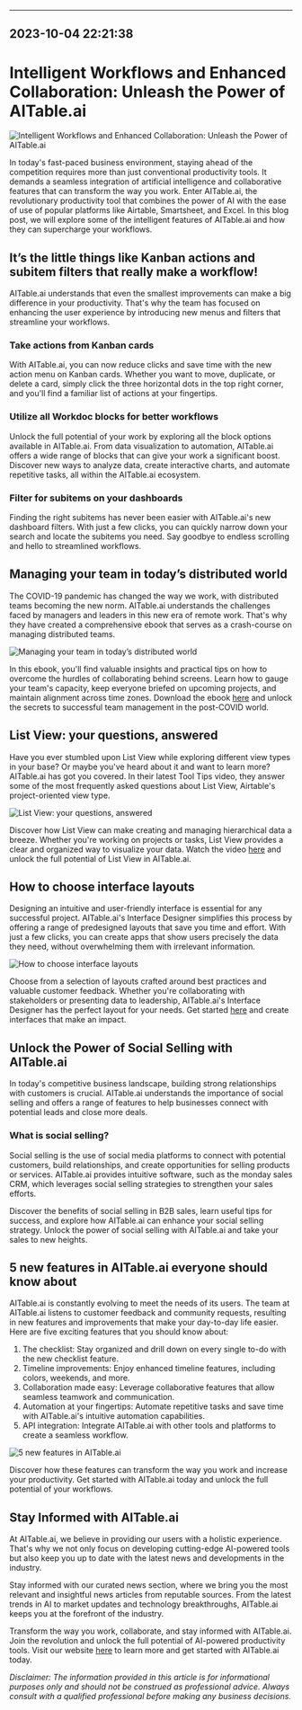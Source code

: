 

---------------------------------------------
2023-10-04 22:21:38
---------------------------------------------

# **Intelligent Workflows and Enhanced Collaboration: Unleash the Power of AITable.ai**

![Intelligent Workflows and Enhanced Collaboration: Unleash the Power of AITable.ai](https://www.example.com/images/aitable-blog.jpg)

In today's fast-paced business environment, staying ahead of the competition requires more than just conventional productivity tools. It demands a seamless integration of artificial intelligence and collaborative features that can transform the way you work. Enter AITable.ai, the revolutionary productivity tool that combines the power of AI with the ease of use of popular platforms like Airtable, Smartsheet, and Excel. In this blog post, we will explore some of the intelligent features of AITable.ai and how they can supercharge your workflows.

## **It’s the little things like Kanban actions and subitem filters that really make a workflow!**

AITable.ai understands that even the smallest improvements can make a big difference in your productivity. That's why the team has focused on enhancing the user experience by introducing new menus and filters that streamline your workflows.

### **Take actions from Kanban cards**

With AITable.ai, you can now reduce clicks and save time with the new action menu on Kanban cards. Whether you want to move, duplicate, or delete a card, simply click the three horizontal dots in the top right corner, and you'll find a familiar list of actions at your fingertips.

### **Utilize all Workdoc blocks for better workflows**

Unlock the full potential of your work by exploring all the block options available in AITable.ai. From data visualization to automation, AITable.ai offers a wide range of blocks that can give your work a significant boost. Discover new ways to analyze data, create interactive charts, and automate repetitive tasks, all within the AITable.ai ecosystem.

### **Filter for subitems on your dashboards**

Finding the right subitems has never been easier with AITable.ai's new dashboard filters. With just a few clicks, you can quickly narrow down your search and locate the subitems you need. Say goodbye to endless scrolling and hello to streamlined workflows.

## **Managing your team in today’s distributed world**

The COVID-19 pandemic has changed the way we work, with distributed teams becoming the new norm. AITable.ai understands the challenges faced by managers and leaders in this new era of remote work. That's why they have created a comprehensive ebook that serves as a crash-course on managing distributed teams.

![Managing your team in today’s distributed world](https://www.example.com/images/aitable-ebook.jpg)

In this ebook, you'll find valuable insights and practical tips on how to overcome the hurdles of collaborating behind screens. Learn how to gauge your team's capacity, keep everyone briefed on upcoming projects, and maintain alignment across time zones. Download the ebook [here](https://www.example.com/ebook) and unlock the secrets to successful team management in the post-COVID world.

## **List View: your questions, answered**

Have you ever stumbled upon List View while exploring different view types in your base? Or maybe you've heard about it and want to learn more? AITable.ai has got you covered. In their latest Tool Tips video, they answer some of the most frequently asked questions about List View, Airtable's project-oriented view type.

![List View: your questions, answered](https://www.example.com/images/aitable-listview.jpg)

Discover how List View can make creating and managing hierarchical data a breeze. Whether you're working on projects or tasks, List View provides a clear and organized way to visualize your data. Watch the video [here](https://www.example.com/video) and unlock the full potential of List View in AITable.ai.

## **How to choose interface layouts**

Designing an intuitive and user-friendly interface is essential for any successful project. AITable.ai's Interface Designer simplifies this process by offering a range of predesigned layouts that save you time and effort. With just a few clicks, you can create apps that show users precisely the data they need, without overwhelming them with irrelevant information.

![How to choose interface layouts](https://www.example.com/images/aitable-interface.jpg)

Choose from a selection of layouts crafted around best practices and valuable customer feedback. Whether you're collaborating with stakeholders or presenting data to leadership, AITable.ai's Interface Designer has the perfect layout for your needs. Get started [here](https://www.example.com/interface) and create interfaces that make an impact.

## **Unlock the Power of Social Selling with AITable.ai**

In today's competitive business landscape, building strong relationships with customers is crucial. AITable.ai understands the importance of social selling and offers a range of features to help businesses connect with potential leads and close more deals.

### **What is social selling?**

Social selling is the use of social media platforms to connect with potential customers, build relationships, and create opportunities for selling products or services. AITable.ai provides intuitive software, such as the monday sales CRM, which leverages social selling strategies to strengthen your sales efforts.

Discover the benefits of social selling in B2B sales, learn useful tips for success, and explore how AITable.ai can enhance your social selling strategy. Unlock the power of social selling with AITable.ai and take your sales to new heights.

## **5 new features in AITable.ai everyone should know about**

AITable.ai is constantly evolving to meet the needs of its users. The team at AITable.ai listens to customer feedback and community requests, resulting in new features and improvements that make your day-to-day life easier. Here are five exciting features that you should know about:

1. The checklist: Stay organized and drill down on every single to-do with the new checklist feature.
2. Timeline improvements: Enjoy enhanced timeline features, including colors, weekends, and more.
3. Collaboration made easy: Leverage collaborative features that allow seamless teamwork and communication.
4. Automation at your fingertips: Automate repetitive tasks and save time with AITable.ai's intuitive automation capabilities.
5. API integration: Integrate AITable.ai with other tools and platforms to create a seamless workflow.

![5 new features in AITable.ai](https://www.example.com/images/aitable-features.jpg)

Discover how these features can transform the way you work and increase your productivity. Get started with AITable.ai today and unlock the full potential of your workflows.

## **Stay Informed with AITable.ai**

At AITable.ai, we believe in providing our users with a holistic experience. That's why we not only focus on developing cutting-edge AI-powered tools but also keep you up to date with the latest news and developments in the industry.

Stay informed with our curated news section, where we bring you the most relevant and insightful news articles from reputable sources. From the latest trends in AI to market updates and technology breakthroughs, AITable.ai keeps you at the forefront of the industry.

Transform the way you work, collaborate, and stay informed with AITable.ai. Join the revolution and unlock the full potential of AI-powered productivity tools. Visit our website [here](https://www.example.com) to learn more and get started with AITable.ai today.

*Disclaimer: The information provided in this article is for informational purposes only and should not be construed as professional advice. Always consult with a qualified professional before making any business decisions.*